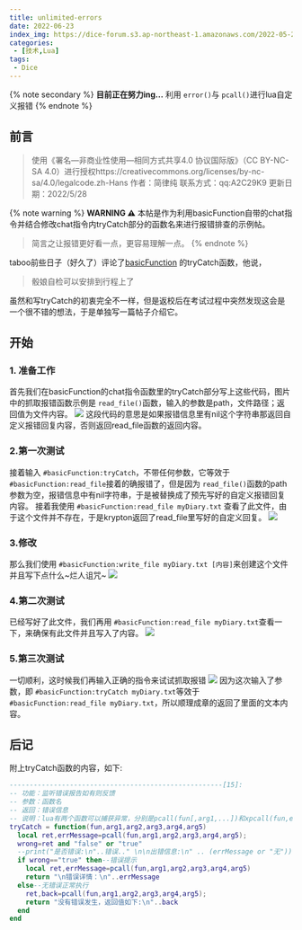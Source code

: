 ```yaml
---
title: unlimited-errors
date: 2022-06-23
index_img: https://dice-forum.s3.ap-northeast-1.amazonaws.com/2022-05-28/1653713607-498189-screenshot-2022-05-28-12-41-00-92.jpg
categories:
 - [技术,Lua]
tags:
 - Dice
---
```


{% note secondary %}
**目前正在努力ing...**
利用 `error()`与 `pcall()`进行lua自定义报错
{% endnote %}

## 前言

> 使用《署名—非商业性使用—相同方式共享4.0 协议国际版》（CC BY-NC-SA 4.0）进行授权https://creativecommons.org/licenses/by-nc-sa/4.0/legalcode.zh-Hans
> 作者：简律纯
> 联系方式：qq:A2C29K9
> 更新日期：2022/5/28

{% note warning %}
**WARNING ⚠️**
本帖是作为利用basicFunction自带的chat指令并结合修改chat指令内tryCatch部分的函数名来进行报错排查的示例帖。

> 简言之让报错更好看一点，更容易理解一点。
> {% endnote %}

taboo前些日子（好久了）评论了[basicFunction](https://forum.kokona.tech/d/1147-zhi-ling-jiao-ben-kuo-zhan-han-shu-ku-chi-xu-zhou-geng) 的tryCatch函数，他说，

> 骰娘自检可以安排到行程上了

虽然和写tryCatch的初衷完全不一样，但是返校后在考试过程中突然发现这会是一个很不错的想法，于是单独写一篇帖子介绍它。

## 开始

### 1. 准备工作

首先我们在basicFunction的chat指令函数里的tryCatch部分写上这些代码，图片中的抓取报错函数示例是 `read_file()`函数，输入的参数是path，文件路径；返回值为文件内容。
![](https://dice-forum.s3.ap-northeast-1.amazonaws.com/2022-05-28/1653713607-498189-screenshot-2022-05-28-12-41-00-92.jpg)
这段代码的意思是如果报错信息里有nil这个字符串那返回自定义报错回复内容，否则返回read_file函数的返回内容。

### 2.第一次测试

接着输入 `#basicFunction:tryCatch`，不带任何参数，它等效于 `#basicFunction:read_file`接着的确报错了，但是因为 `read_file()`函数的path参数为空，报错信息中有nil字符串，于是被替换成了预先写好的自定义报错回复内容。
接着我使用 `#basicFunction:read_file myDiary.txt` 查看了此文件，由于这个文件并不存在，于是krypton返回了read_file里写好的自定义回复。
![](https://dice-forum.s3.ap-northeast-1.amazonaws.com/2022-05-28/1653713518-807281-74092e56946e00a4.png)

### 3.修改

那么我们使用 `#basicFunction:write_file myDiary.txt [内容]`来创建这个文件并且写下点什么~烂人诅咒~
![](https://dice-forum.s3.ap-northeast-1.amazonaws.com/2022-05-28/1653713557-476439-432aa460c37a0fe9.png)

### 4.第二次测试

已经写好了此文件，我们再用 `#basicFunction:read_file myDiary.txt`查看一下，来确保有此文件并且写入了内容。
![](https://dice-forum.s3.ap-northeast-1.amazonaws.com/2022-05-28/1653713564-665112-3aa06a678e8679f3.png)

### 5.第三次测试

一切顺利，这时候我们再输入正确的指令来试试抓取报错
![](https://dice-forum.s3.ap-northeast-1.amazonaws.com/2022-05-28/1653713588-190887-7b41211a21a97483.png)
因为这次输入了参数，即 `#basicFunction:tryCatch myDiary.txt`等效于 `#basicFunction:read_file myDiary.txt`，所以顺理成章的返回了里面的文本内容。

## 后记

附上tryCatch函数的内容，如下:

```Lua
-----------------------------------------------------[15]:
-- 功能：监听错误报告如有则反馈
-- 参数：函数名
-- 返回：错误信息
-- 说明：lua有两个函数可以捕获异常，分别是pcall(fun[,arg1,...])和xpcall(fun,errfun,[,arg1,...])，对比这两个函数,xpcall多了异常处理，这里仅采用pcall()做示例
tryCatch = function(fun,arg1,arg2,arg3,arg4,arg5)
  local ret,errMessage=pcall(fun,arg1,arg2,arg3,arg4,arg5);
  wrong=ret and "false" or "true"
  --print("是否错误:\n"..错误.." \n\n出错信息:\n" .. (errMessage or "无"));
  if wrong=="true" then--错误提示
    local ret,errMessage=pcall(fun,arg1,arg2,arg3,arg4,arg5)
    return "\n错误详情：\n"..errMessage
  else--无错误正常执行
    ret,back=pcall(fun,arg1,arg2,arg3,arg4,arg5);
    return "没有错误发生，返回值如下:\n"..back
  end
end
```